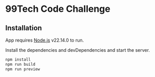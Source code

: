 # 99Tech Code Challenge

## Installation

App requires [Node.js](https://nodejs.org/) v22.14.0 to run.

Install the dependencies and devDependencies and start the server.

```sh
npm install
npm run build
npm run preview
```